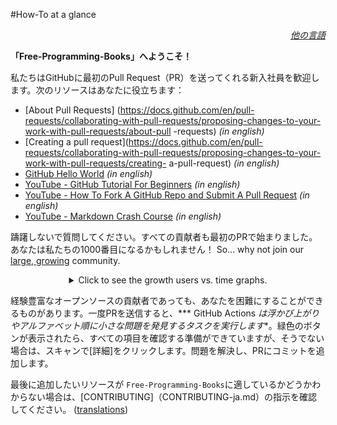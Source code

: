 #How-To at a glance

<div align="right" markdown="1">

*[他の言語](README.md#translations)*

</div>

**「Free-Programming-Books」へようこそ！**

私たちはGitHubに最初のPull Request（PR）を送ってくれる新入社員を歓迎します。次のリソースはあなたに役立ちます：

* [About Pull Requests] (https://docs.github.com/en/pull-requests/collaborating-with-pull-requests/proposing-changes-to-your-work-with-pull-requests/about-pull -requests) *(in english)*
* [Creating a pull request](https://docs.github.com/en/pull-requests/collaborating-with-pull-requests/proposing-changes-to-your-work-with-pull-requests/creating- a-pull-request) *(in english)*
* [GitHub Hello World](https://docs.github.com/en/get-started/quickstart/hello-world) *(in english)*
* [YouTube - GitHub Tutorial For Beginners](https://www.youtube.com/watch?v=0fKg7e37bQE) *(in english)*
* [YouTube - How To Fork A GitHub Repo and Submit A Pull Request](https://www.youtube.com/watch?v=G1I3HF4YWEw) *(in english)*
* [YouTube - Markdown Crash Course](https://www.youtube.com/watch?v=HUBNt18RFbo) *(in english)*


躊躇しないで質問してください。すべての貢献者も最初のPRで始まりました。あなたは私たちの1000番目になるかもしれません！ So... why not join our [large, growing](https://www.apiseven.com/en/contributor-graph?chart=contributorOverTime&repo=ebookfoundation/free-programming-books) community.

<details align="center" markdown="1">
<summary>Click to see the growth users vs. time graphs.</summary>

[![EbookFoundation/free-programming-books's Contributor over time Graph](https://contributor-overtime-api.apiseven.com/contributors-svg?chart=contributorOverTime&repo=ebookfoundation/free-programming-books)](https: //www.apiseven.com/en/contributor-graph?chart=contributorOverTime&repo=ebookfoundation/free-programming-books)

[![EbookFoundation/free-programming-books's Monthly Active Contributors graph](https://contributor-overtime-api.apiseven.com/contributors-svg?chart=contributorMonthlyActivity&repo=ebookfoundation/free-programming-books)](https //www.apiseven.com/en/contributor-graph?chart=contributorMonthlyActivity&repo=ebookfoundation/free-programming-books)

</details>

経験豊富なオープンソースの貢献者であっても、あなたを困難にすることができるものがあります。一度PRを送信すると、*** GitHub Actions *は浮かび上がりやアルファベット順に小さな問題を発見するタスクを実行します**。緑色のボタンが表示されたら、すべての項目を確認する準備ができていますが、そうでない場合は、スキャンで[詳細]をクリックします。問題を解決し、PRにコミットを追加します。

最後に追加したいリソースが `Free-Programming-Books`に適しているかどうかわからない場合は、[CONTRIBUTING]（CONTRIBUTING-ja.md）の指示を確認してください。 ([translations](README.md#translations))
